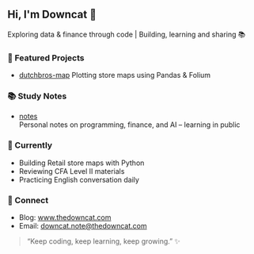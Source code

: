## Hi, I'm Downcat 👋
Exploring data & finance through code | Building, learning and sharing 📚
<!--
**downcat-note/downcat-note** is a ✨ _special_ ✨ repository because its `README.md` (this file) appears on your GitHub profile.

Here are some ideas to get you started:

- 🔭 I’m currently working on ...
- 🌱 I’m currently learning ...
- 👯 I’m looking to collaborate on ...
- 🤔 I’m looking for help with ...
- 💬 Ask me about ...
- 📫 How to reach me: ...
- 😄 Pronouns: ...
- ⚡ Fun fact: ...
-->

### 📌 Featured Projects
- [dutchbros-map](https://github.com/downcat-note/retail-store-maps)
  Plotting store maps using Pandas & Folium

### 📚 Study Notes
- [notes](https://github.com/downcat-note/notes)  
  Personal notes on programming, finance, and AI – learning in public

### 🌱 Currently
- Building Retail store maps with Python  
- Reviewing CFA Level II materials  
- Practicing English conversation daily

### 🔗 Connect
- Blog: www.thedowncat.com  
- Email: downcat.note@thedowncat.com


> “Keep coding, keep learning, keep growing.” ✨

